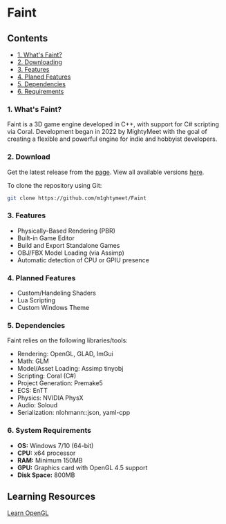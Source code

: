 # Faint

## Contents
- [1. What's Faint?](#1-what's-Faint)
- [2. Downloading](#2-download)
- [3. Features](#3-features)
- [4. Planed Features](#4-planned-features)
- [5. Dependencies](#5-dependencies)
- [6. Requirements](#6-system-requirements)

### 1. What's Faint?
Faint is a 3D game engine developed in C++, with support for C# scripting via Coral.
Development began in 2022 by MightyMeet with the goal of creating a flexible and powerful engine for indie and hobbyist developers.

### 2. Download
Get the latest release from the [page](https://github.com/m1ghtymeet).
View all available versions [here](https://github.com/m1ghtymeet/releases).

To clone the repository using Git:
```bash
git clone https://github.com/m1ghtymeet/Faint
```

### 3. Features
- Physically-Based Rendering (PBR)
- Built-in Game Editor
- Build and Export Standalone Games
- OBJ/FBX Model Loading (via Assimp)
- Automatic detection of CPU or GPIU presence

### 4. Planned Features
- Custom/Handeling Shaders
- Lua Scripting
- Custom Windows Theme

### 5. Dependencies
Faint relies on the following libraries/tools:
- Rendering: OpenGL, GLAD, ImGui
- Math: GLM
- Model/Asset Loading: Assimp tinyobj
- Scripting: Coral (C#)
- Project Generation: Premake5
- ECS: EnTT
- Physics: NVIDIA PhysX
- Audio: Soloud
- Serialization: nlohmann::json, yaml-cpp

### 6. System Requirements
- **OS:** Windows 7/10 (64-bit)
- **CPU:** x64 processor
- **RAM:** Minimum 150MB
- **GPU:** Graphics card with OpenGL 4.5 support
- **Disk Space:** 800MB

## Learning Resources
[Learn OpenGL](https://learnopengl.com/)
